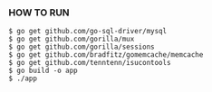### HOW TO RUN ###

    $ go get github.com/go-sql-driver/mysql
    $ go get github.com/gorilla/mux
    $ go get github.com/gorilla/sessions
    $ go get github.com/bradfitz/gomemcache/memcache
    $ go get github.com/tenntenn/isucontools
    $ go build -o app
    $ ./app

